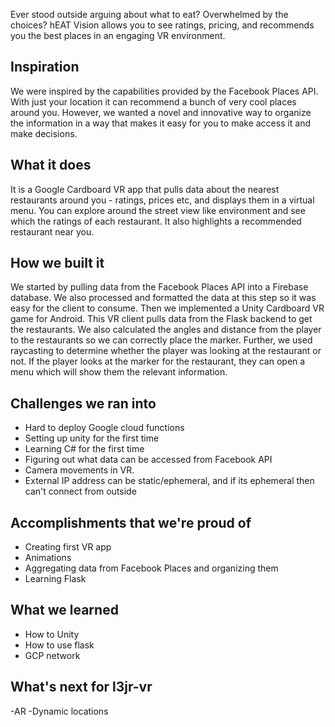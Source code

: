 Ever stood outside arguing about what to eat? Overwhelmed by the choices? hEAT Vision allows you to see ratings, pricing, and recommends you the best places in an engaging VR environment.

## Inspiration
We were inspired by the capabilities provided by the Facebook Places API. With just your location it can recommend a bunch of very cool places around you. However, we wanted a novel and innovative way to organize the information in a way that makes it easy for you to make access it and make decisions.

## What it does
It is a Google Cardboard VR app that pulls data about the nearest restaurants around you - ratings, prices etc, and displays them in a virtual menu. You can explore around the street view like environment and see which the ratings of each restaurant. It also highlights a recommended restaurant near you.

## How we built it
We started by pulling data from the Facebook Places API into a Firebase database. We also processed and formatted the data at this step so it was easy for the client to consume. Then we implemented a Unity Cardboard VR game for Android. This VR client pulls data from the Flask backend to get the restaurants. We also calculated the angles and distance from the player to the restaurants so we can correctly place the marker. Further, we used raycasting to determine whether the player was looking at the restaurant or not. If the player looks at the marker for the restaurant, they can open a menu which will show them the relevant information. 

## Challenges we ran into
- Hard to deploy Google cloud functions
- Setting up unity for the first time
- Learning C# for the first time
- Figuring out what data can be accessed from Facebook API
- Camera movements in VR.
- External IP address can be static/ephemeral, and if its ephemeral then can't connect from outside

## Accomplishments that we're proud of
- Creating first VR app
- Animations
- Aggregating data from Facebook Places and organizing them
- Learning Flask

## What we learned
- How to Unity
- How to use flask
- GCP network

## What's next for l3jr-vr
-AR
-Dynamic locations
